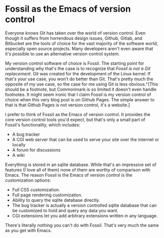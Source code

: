 # Fossil as the Emacs of version control

Everyone knows Git has taken over the world of version control. Even though it suffers from horrendous design issues, Github, Gitlab, and Bitbucket are the tools of choice for the vast majority of the software world, especially open source projects. Many developers aren't even aware that it's possible to use an alternative version control system.

My version control software of choice is Fossil. The starting point for understanding why that's the case is to recognize that *Fossil is not a Git replacement*. Git was created for the development of the Linux kernel. If that's your use case, you won't do better than Git. That's pretty much the opposite of my use case, so the case for me using Git is less obvious.^[This should be a footnote, but Commonmark is so limited it doesn't even handle footnotes. It might seem ironic that I claim Fossil is my version control of choice when this very blog post is on Github Pages. The simple answer to that is that Github Pages is not version control, it's a website.]

I prefer to think of Fossil as the Emacs of version control. It provides the core version control tools you'd expect, but that's only a small part of Fossil's functionality, which includes:

- A bug tracker
- A CGI web server that can be used to serve your site over the internet or locally
- A forum for discussions
- A wiki

Everything is stored in an sqlite database. While that's an impressive set of features (I love all of them) none of them are worthy of comparison with Emacs. The reason Fossil is the Emacs of version control is the customization options:

- Full CSS customization.
- Full page rendering customization.
- Ability to query the sqlite database directly.
- The bug tracker is actually a version controlled sqlite database that can be customized to hold and query any data you want.
- CGI extensions let you add arbitrary extensions written in any language.

There's literally nothing you can't do with Fossil. That's very much the same as you get with Emacs.
